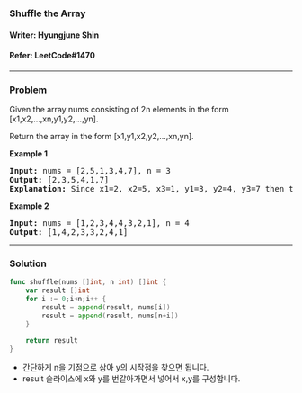 
### Shuffle the Array
#### Writer: Hyungjune Shin
#### Refer: LeetCode#1470
* * *
### Problem
Given the array nums consisting of 2n elements in the form [x1,x2,...,xn,y1,y2,...,yn].

Return the array in the form [x1,y1,x2,y2,...,xn,yn].

<b>Example 1</b>
<pre>
<b>Input:</b> nums = [2,5,1,3,4,7], n = 3
<b>Output:</b> [2,3,5,4,1,7] 
<b>Explanation:</b> Since x1=2, x2=5, x3=1, y1=3, y2=4, y3=7 then the answer is [2,3,5,4,1,7].
</pre>

<b>Example 2</b>
<pre>
<b>Input:</b> nums = [1,2,3,4,4,3,2,1], n = 4
<b>Output:</b> [1,4,2,3,3,2,4,1]
</pre>
* * *
### Solution
```go
func shuffle(nums []int, n int) []int {
    var result []int
    for i := 0;i<n;i++ {
        result = append(result, nums[i])
        result = append(result, nums[n+i])
    }
    
    return result
}
```
- 간단하게 n을 기점으로 삼아 y의 시작점을 찾으면 됩니다.
- result 슬라이스에 x와 y를 번갈아가면서 넣어서 x,y를 구성합니다.

